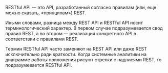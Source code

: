 RESTful API — это API, разработанный согласно правилам (или, еще можно сказать, «принципам») REST.

Иными словами, разница между REST API и RESTful API носит терминологический характер. В первом случае подразумевается свод правил REST, а во втором — реализация конкретного API в соответствии с правилами REST.

Термин RESTful API часто заменяют на REST API или даже REST исключительно ради краткости. Когда системные аналитики на диаграмме работы приложения рисуют стрелки с надписями REST, то подразумевается RESTful API.
